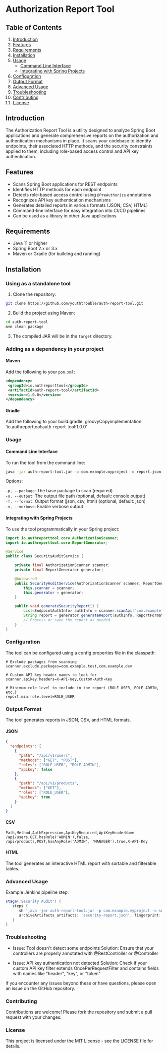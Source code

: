# Authorization Report Tool

## Table of Contents

1. [Introduction](#introduction)
2. [Features](#features)
3. [Requirements](#requirements)
4. [Installation](#installation)
5. [Usage](#usage)
    - [Command Line Interface](#command-line-interface)
    - [Integrating with Spring Projects](#integrating-with-spring-projects)
6. [Configuration](#configuration)
7. [Output Format](#output-format)
8. [Advanced Usage](#advanced-usage)
9. [Troubleshooting](#troubleshooting)
10. [Contributing](#contributing)
11. [License](#license)

## Introduction

The Authorization Report Tool is a utility designed to analyze Spring Boot applications and generate comprehensive reports on the authorization and authentication mechanisms in place. It scans your codebase to identify endpoints, their associated HTTP methods, and the security constraints applied to them, including role-based access control and API key authentication.

## Features

- Scans Spring Boot applications for REST endpoints
- Identifies HTTP methods for each endpoint
- Detects role-based access control using `@PreAuthorize` annotations
- Recognizes API key authentication mechanisms
- Generates detailed reports in various formats (JSON, CSV, HTML)
- Command-line interface for easy integration into CI/CD pipelines
- Can be used as a library in other Java applications

## Requirements

- Java 11 or higher
- Spring Boot 2.x or 3.x
- Maven or Gradle (for building and running)

## Installation

### Using as a standalone tool

1. Clone the repository:
    
```bash
git clone https://github.com/youthtrouble/auth-report-tool.git
```
2. Build the project using Maven:

```bash
cd auth-report-tool
mvn clean package
```
3. The compiled JAR will be in the `target` directory.

### Adding as a dependency in your project

#### Maven

Add the following to your `pom.xml`:

```xml
<dependency>
 <groupId>io.authreporttool</groupId>
 <artifactId>auth-report-tool</artifactId>
 <version>1.0.0</version>
</dependency>
```

#### Gradle
Add the following to your build.gradle:
groovyCopyimplementation 'io.authreporttool:auth-report-tool:1.0.0'

### Usage
#### Command Line Interface
To run the tool from the command line:

``` bash
java -jar auth-report-tool.jar -p com.example.myproject -o report.json
```

Options:

```-p, --package```: The base package to scan (required)<br />
```-o, --output```: The output file path (optional, default: console output)<br />
```-f, --format```: Output format (json, csv, html) (optional, default: json)<br />
```-v, --verbose```: Enable verbose output<br />

#### Integrating with Spring Projects
To use the tool programmatically in your Spring project:
```java
import io.authreporttool.core.AuthorizationScanner;
import io.authreporttool.core.ReportGenerator;

@Service
public class SecurityAuditService {

    private final AuthorizationScanner scanner;
    private final ReportGenerator generator;

    @Autowired
    public SecurityAuditService(AuthorizationScanner scanner, ReportGenerator generator) {
        this.scanner = scanner;
        this.generator = generator;
    }

    public void generateSecurityReport() {
        List<EndpointAuthInfo> authInfo = scanner.scanApi("com.example.myproject");
        String report = generator.generateReport(authInfo, ReportFormat.JSON);
        // Process or save the report as needed
    }
}
```

### Configuration
The tool can be configured using a config.properties file in the classpath:

```properties
# Exclude packages from scanning
scanner.exclude.packages=com.example.test,com.example.dev

# Custom API key header names to look for
scanner.apikey.headers=X-API-Key,Custom-Auth-Key

# Minimum role level to include in the report (ROLE_USER, ROLE_ADMIN, etc.)
report.min.role.level=ROLE_USER
```

### Output Format

The tool generates reports in JSON, CSV, and HTML formats.

#### JSON
```json
{
  "endpoints": [
    {
      "path": "/api/v1/users",
      "methods": ["GET", "POST"],
      "roles": ["ROLE_USER", "ROLE_ADMIN"],
      "apikey": false
    },
    {
      "path": "/api/v1/products",
      "methods": ["GET"],
      "roles": ["ROLE_USER"],
      "apikey": true
    }
  ]
}
```

#### CSV
```csv
Path,Method,AuthExpression,ApiKeyRequired,ApiKeyHeaderName
/api/users,GET,hasRole('ADMIN'),false,
/api/products,POST,hasAnyRole('ADMIN', 'MANAGER'),true,X-API-Key
```

#### HTML

The tool generates an interactive HTML report with sortable and filterable tables.

### Advanced Usage

Example Jenkins pipeline step:
```groovy
stage('Security Audit') {
   steps {
      sh 'java -jar auth-report-tool.jar -p com.example.myproject -o security-report.json'
      archiveArtifacts artifacts: 'security-report.json', fingerprint: true
   }
}
```

### Troubleshooting

- Issue: Tool doesn't detect some endpoints
Solution: Ensure that your controllers are properly annotated with @RestController or @Controller

- Issue: API key authentication not detected
Solution: Check if your custom API key filter extends OncePerRequestFilter and contains fields with names like "header", "key", or "token"

If you encounter any issues beyond these or have questions, please open an issue on the GitHub repository.

### Contributing

Contributions are welcome! Please fork the repository and submit a pull request with your changes.

### License

This project is licensed under the MIT License - see the LICENSE file for details.

